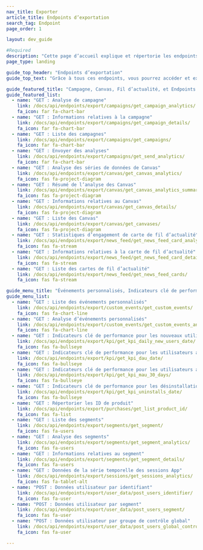 ```yaml
---
nav_title: Exporter
article_title: Endpoints d’exportation
search_tag: Endpoint
page_order: 1

layout: dev_guide

#Required
description: "Cette page d’accueil explique et répertorie les endpoints Braze d’exportation."
page_type: landing

guide_top_header: "Endpoints d’exportation"
guide_top_text: "Grâce à tous ces endpoints, vous pourrez accéder et exporter différents niveaux de détails sur vos indicateurs clé de performance, cartes de fil d’actualité, sessions d’application, utilisateurs, segments, campagnes et Canvas. <br> <br> Assurez-vous de connaître votre <a href='/docs/user_guide/administrative/access_braze/braze_instances/' target='_blank'>instance Braze</a>, <a href='/docs/api/api_key/' target='_blank'>clé API</a>, et <a href='/docs/api/identifier_types/' target='_blank'>identifiant d’API</a> lors de l’élaboration de vos paramètres et corps de requête."

guide_featured_title: "Campagne, Canvas, Fil d’actualité, et Endpoints d’exportation de SMS"
guide_featured_list:
  - name: "GET : Analyse de campagne"
    link: /docs/api/endpoints/export/campaigns/get_campaign_analytics/
    fa_icon: far fa-chart-bar
  - name: "GET : Informations relatives à la campagne"
    link: /docs/api/endpoints/export/campaigns/get_campaign_details/
    fa_icon: far fa-chart-bar
  - name: "GET : Liste des campagnes"
    link: /docs/api/endpoints/export/campaigns/get_campaigns/
    fa_icon: far fa-chart-bar
  - name: "GET : Envoyer des analyses"
    link: /docs/api/endpoints/export/campaigns/get_send_analytics/
    fa_icon: far fa-chart-bar
  - name: "GET : Analyse des séries de données de Canvas"
    link: /docs/api/endpoints/export/canvas/get_canvas_analytics/
    fa_icon: fas fa-project-diagram
  - name: "GET : Résumé de l’analyse des Canvas"
    link: /docs/api/endpoints/export/canvas/get_canvas_analytics_summary/
    fa_icon: fas fa-project-diagram
  - name: "GET : Informations relatives au Canvas"
    link: /docs/api/endpoints/export/canvas/get_canvas_details/
    fa_icon: fas fa-project-diagram
  - name: "GET : Liste des Canvas"
    link: /docs/api/endpoints/export/canvas/get_canvases/
    fa_icon: fas fa-project-diagram
  - name: "GET : Statistiques d’engagement de carte de fil d’actualité"
    link: /docs/api/endpoints/export/news_feed/get_news_feed_card_analytics/
    fa_icon: fas fa-stream
  - name: "GET : Informations relatives à la carte de fil d’actualité"
    link: /docs/api/endpoints/export/news_feed/get_news_feed_card_details/
    fa_icon: fas fa-stream
  - name: "GET : Liste des cartes de fil d’actualité"
    link: /docs/api/endpoints/export/news_feed/get_news_feed_cards/
    fa_icon: fas fa-stream

guide_menu_title: "Événements personnalisés, Indicateurs clé de performance, Achats, Segments, Sessions et Endpoints d’exportation de données utilisateur"
guide_menu_list:
  - name: "GET : Liste des événements personnalisés"
    link: /docs/api/endpoints/export/custom_events/get_custom_events/
    fa_icon: fas fa-chart-line
  - name: "GET : Analyse d’événements personnalisés"
    link: /docs/api/endpoints/export/custom_events/get_custom_events_analytics/
    fa_icon: fas fa-chart-line
  - name: "GET : Indicateurs clé de performance pour les nouveaux utilisateurs quotidiens par date"
    link: /docs/api/endpoints/export/kpi/get_kpi_daily_new_users_date/
    fa_icon: fas fa-bullseye
  - name: "GET : Indicateurs clé de performance pour les utilisateurs actifs quotidiens par date"
    link: /docs/api/endpoints/export/kpi/get_kpi_dau_date/
    fa_icon: fas fa-bullseye
  - name: "GET : Indicateurs clé de performance pour les utilisateurs actifs mensuels au cours des 30 derniers jours"
    link: /docs/api/endpoints/export/kpi/get_kpi_mau_30_days/
    fa_icon: fas fa-bullseye
  - name: "GET : Indicateurs clé de performance pour les désinstallations par date"
    link: /docs/api/endpoints/export/kpi/get_kpi_uninstalls_date/
    fa_icon: fas fa-bullseye
  - name: "GET : Répertorier les ID de produit"
    link: /docs/api/endpoints/export/purchases/get_list_product_id/
    fa_icon: fas fa-list
  - name: "GET : Liste des segments"
    link: /docs/api/endpoints/export/segments/get_segment/
    fa_icon: fas fa-users
  - name: "GET : Analyse des segments"
    link: /docs/api/endpoints/export/segments/get_segment_analytics/
    fa_icon: fas fa-users
  - name: "GET : Informations relatives au segment"
    link: /docs/api/endpoints/export/segments/get_segment_details/
    fa_icon: fas fa-users
  - name: "GET : Données de la série temporelle des sessions App"
    link: /docs/api/endpoints/export/sessions/get_sessions_analytics/
    fa_icon: fas fa-tablet-alt
  - name: "POST : Données utilisateur par identifiant"
    link: /docs/api/endpoints/export/user_data/post_users_identifier/
    fa_icon: fas fa-user
  - name: "POST : Données utilisateur par segment"
    link: /docs/api/endpoints/export/user_data/post_users_segment/
    fa_icon: fas fa-user
  - name: "POST : Données utilisateur par groupe de contrôle global"
    link: /docs/api/endpoints/export/user_data/post_users_global_control_group/
    fa_icon: fas fa-user

---
```

